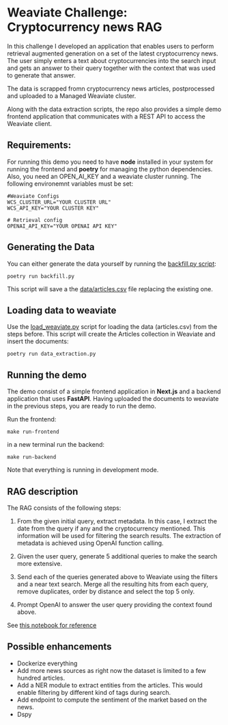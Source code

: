 # Weaviate Challenge: Cryptocurrency news RAG

In this challenge I developed an application that enables users to perform retrieval augmented generation on a set of the latest cryptocurrency news. The user simply enters a text about cryptocurrencies into the search input and gets an answer to their query together with the context that was used to generate that answer.

The data is scrapped fromn cryptocurrency news articles, postprocessed  and uploaded to a Managed Weaviate cluster. 

Along with the data extraction scripts, the repo also provides a simple demo frontend application that communicates with a REST API to access the Weaviate client.

## Requirements:

For running this demo you need to have **node** installed in your system for running the frontend and **poetry** for managing the python dependencies. Also, you need an OPEN_AI_KEY and a weaviate cluster running. The following environemnt variables must be set:


```
#Weaviate Configs
WCS_CLUSTER_URL="YOUR CLUSTER URL"
WCS_API_KEY="YOUR CLUSTER KEY"

# Retrieval config
OPENAI_API_KEY="YOUR OPENAI API KEY"
```

## Generating the Data

You can either generate the data yourself by running the [backfill.py script](/backfill.py):

```
poetry run backfill.py
```

This script will save a the [data/articles.csv](/data/articles.csv) file replacing the existing one.

## Loading data to weaviate

Use the [load_weaviate.py](/load_weaviate.py) script for loading the data (articles.csv) from the steps before.
This script will create the Articles collection in Weaviate and insert the documents:

```
poetry run data_extraction.py
```

## Running the demo

The demo consist of a simple frontend application in **Next.js** and a backend application that uses **FastAPI**. 
Having uploaded the documents to weaviate in the previous steps, you are ready to run the demo.

Run the frontend:

```
make run-frontend
```

in a new terminal run the backend:

```
make run-backend
```

Note that everything is running in development mode. 

## RAG description

The RAG consists of the following steps:

1. From the given initial query, extract metadata. In this case, I extract the date from the query if any and the cryptocurrency mentioned. This information will be used for filtering the search results. The extraction of metadata is achieved using OpenAI function calling.

2. Given the user query, generate 5 additional queries to make the search more extensive.

3. Send each of the queries generated above to Weaviate using the filters and a near text search. Merge all the resulting hits from each query, remove duplicates, order by distance and select the top 5 only.

5. Prompt OpenAI to answer the user query providing the context found above.

See [this notebook for reference](/notebooks/rag.ipynb)

## Possible enhancements

- Dockerize everything
- Add more news sources as right now the dataset is limited to a few hundred articles.
- Add a NER module to extract entities from the articles. This would enable filtering by different kind of tags during search.
- Add endpoint to compute the sentiment of the market based on the news.
- Dspy



